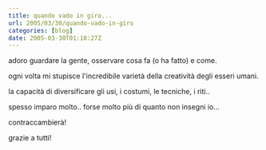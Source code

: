 ```yaml
---
title: quando vado in giro...
url: 2005/03/30/quando-vado-in-giro
categories: [blog]
date: 2005-03-30T01:10:27Z
---
```


adoro guardare la gente, osservare cosa fa (o ha fatto) e come.

ogni volta mi stupisce l'incredibile varietà della creatività degli esseri umani.
  
la capacità di diversificare gli usi, i costumi, le tecniche, i riti..

spesso imparo molto.. forse molto più di quanto non insegni io...
  
contraccambierà!

grazie a tutti!